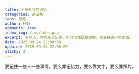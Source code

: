 ```yaml
---
title: 关于外公的记忆
categories: 杂话集
tags: 随笔
author: 杨超
comments: true
index_img: /img/idea.png
excerpt: 有些人，你想永远记住，但时间像是橡皮擦，总会抹去一些东西。
date: 2025-09-24 22:00:00
updated: 2025-09-24 22:00:00
sticky: 3
---
```


要记住一些人一些事情，要么靠记忆力，要么靠文字，要么靠照片。